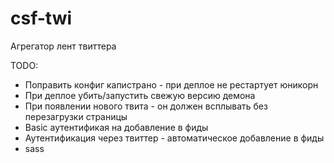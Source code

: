 csf-twi
=======

Агрегатор лент твиттера

TODO:
- Поправить конфиг капистрано - при деплое не рестартует юникорн
- При деплое убить/запустить свежую версию демона
- При появлении нового твита - он должен всплывать без перезагрузки
  страницы
- Basic аутентификая на добавление в фиды
- Аутентификация через твиттер - автоматическое добавление в фиды
- sass

